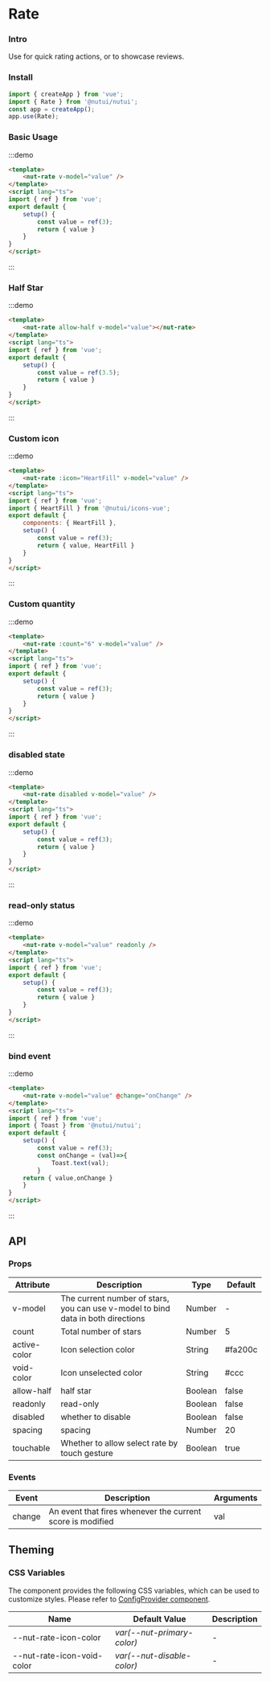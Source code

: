 # Rate

### Intro

Use for quick rating actions, or to showcase reviews.

### Install

``` javascript
import { createApp } from 'vue';
import { Rate } from '@nutui/nutui';
const app = createApp();
app.use(Rate);
```

### Basic Usage

:::demo
```html
<template>
    <nut-rate v-model="value" />
</template>
<script lang="ts">
import { ref } from 'vue';
export default {
    setup() {
        const value = ref(3);
        return { value }
    }
}
</script>
```
:::

### Half Star

:::demo
```html
<template>
    <nut-rate allow-half v-model="value"></nut-rate>
</template>
<script lang="ts">
import { ref } from 'vue';
export default {
    setup() {
        const value = ref(3.5);
        return { value }
    }
}
</script>
```
:::

### Custom icon

:::demo
```html
<template>
    <nut-rate :icon="HeartFill" v-model="value" />
</template>
<script lang="ts">
import { ref } from 'vue';
import { HeartFill } from '@nutui/icons-vue';
export default {
    components: { HeartFill },
    setup() {
        const value = ref(3);
        return { value, HeartFill }
    }
}
</script>
```
:::

### Custom quantity

:::demo
```html
<template>
    <nut-rate :count="6" v-model="value" />
</template>
<script lang="ts">
import { ref } from 'vue';
export default {
    setup() {
        const value = ref(3);
        return { value }
    }
}
</script>
```
:::

### disabled state

:::demo
```html
<template>
    <nut-rate disabled v-model="value" />
</template>
<script lang="ts">
import { ref } from 'vue';
export default {
    setup() {
        const value = ref(3);
        return { value }
    }
}
</script>
```
:::

### read-only status

:::demo
```html
<template>
    <nut-rate v-model="value" readonly />
</template>
<script lang="ts">
import { ref } from 'vue';
export default {
    setup() {
        const value = ref(3);
        return { value }
    }
}
</script>
```
:::
### bind event

:::demo
```html
<template>
    <nut-rate v-model="value" @change="onChange" />
</template>
<script lang="ts">
import { ref } from 'vue';
import { Toast } from '@nutui/nutui';
export default {
    setup() {
        const value = ref(3);
        const onChange = (val)=>{
            Toast.text(val);
        }
    return { value,onChange }
    }
}
</script>
```
:::



## API
### Props

| Attribute          | Description                                                                      | Type    | Default          |
|--------------------|----------------------------------------------------------------------------------|---------|------------------|
| v-model            | The current number of stars, you can use v-model to bind data in both directions | Number  | -                |
| count              | Total number of stars                                                            | Number  | 5                |
| active-color       | Icon selection color                                                             | String  | #fa200c          |
| void-color         | Icon unselected color                                                            | String  | #ccc             |
| allow-half         | half star                                                                        | Boolean | false            |
| readonly           | read-only                                                                        | Boolean | false            |
| disabled           | whether to disable                                                               | Boolean | false            |
| spacing            | spacing                                                                          | Number  | 20               |
| touchable | Whether to allow select rate by touch gesture                                    | Boolean | true             |


### Events
| Event  | Description                                                | Arguments |
|--------|------------------------------------------------------------|-----------|
| change | An event that fires whenever the current score is modified | val       |

## Theming

### CSS Variables

The component provides the following CSS variables, which can be used to customize styles. Please refer to [ConfigProvider component](#/en-US/config-provider).

| Name | Default Value | Description |
| --------------------------------------- | -------------------------- | ---- |
| --nut-rate-icon-color|  _var(--nut-primary-color)_  | -  |
| --nut-rate-icon-void-color|  _var(--nut-disable-color)_  | -  |
